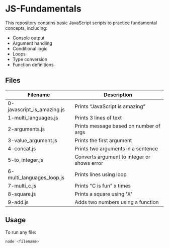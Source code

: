 # JS-Fundamentals

This repository contains basic JavaScript scripts to practice fundamental concepts, including:

- Console output
- Argument handling
- Conditional logic
- Loops
- Type conversion
- Function definitions

## Files

| Filename              | Description                             |
|-----------------------|-----------------------------------------|
| 0-javascript_is_amazing.js | Prints “JavaScript is amazing”          |
| 1-multi_languages.js       | Prints 3 lines of text                 |
| 2-arguments.js             | Prints message based on number of args |
| 3-value_argument.js        | Prints the first argument              |
| 4-concat.js                | Prints two arguments in a sentence     |
| 5-to_integer.js            | Converts argument to integer or shows error |
| 6-multi_languages_loop.js  | Prints lines using loop                |
| 7-multi_c.js               | Prints "C is fun" x times              |
| 8-square.js                | Prints a square using 'X'              |
| 9-add.js                   | Adds two numbers using a function      |

## Usage

To run any file:

```bash
node <filename>
